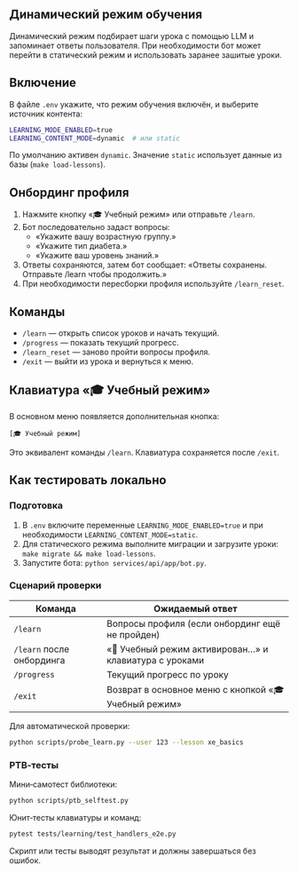 ## Динамический режим обучения

Динамический режим подбирает шаги урока с помощью LLM и запоминает ответы
пользователя. При необходимости бот может перейти в статический режим и
использовать заранее зашитые уроки.

## Включение

В файле `.env` укажите, что режим обучения включён, и выберите источник
контента:

```bash
LEARNING_MODE_ENABLED=true
LEARNING_CONTENT_MODE=dynamic  # или static
```

По умолчанию активен `dynamic`. Значение `static` использует данные из базы
(`make load-lessons`).

## Онбординг профиля

1. Нажмите кнопку «🎓 Учебный режим» или отправьте `/learn`.
2. Бот последовательно задаст вопросы:
   - «Укажите вашу возрастную группу.»
   - «Укажите тип диабета.»
   - «Укажите ваш уровень знаний.»
3. Ответы сохраняются, затем бот сообщает: «Ответы сохранены. Отправьте
   /learn чтобы продолжить.»
4. При необходимости пересборки профиля используйте `/learn_reset`.

## Команды

- `/learn` — открыть список уроков и начать текущий.
- `/progress` — показать текущий прогресс.
- `/learn_reset` — заново пройти вопросы профиля.
- `/exit` — выйти из урока и вернуться к меню.

## Клавиатура «🎓 Учебный режим»

В основном меню появляется дополнительная кнопка:

```
[🎓 Учебный режим]
```

Это эквивалент команды `/learn`. Клавиатура сохраняется после `/exit`.

## Как тестировать локально

### Подготовка

1. В `.env` включите переменные `LEARNING_MODE_ENABLED=true` и при
   необходимости `LEARNING_CONTENT_MODE=static`.
2. Для статического режима выполните миграции и загрузите уроки:
   `make migrate && make load-lessons`.
3. Запустите бота: `python services/api/app/bot.py`.

### Сценарий проверки

| Команда             | Ожидаемый ответ                                            |
|---------------------|------------------------------------------------------------|
| `/learn`            | Вопросы профиля (если онбординг ещё не пройден)            |
| `/learn` после онбординга | «🤖 Учебный режим активирован…» и клавиатура с уроками |
| `/progress`         | Текущий прогресс по уроку                                  |
| `/exit`             | Возврат в основное меню с кнопкой «🎓 Учебный режим»       |

Для автоматической проверки:

```bash
python scripts/probe_learn.py --user 123 --lesson xe_basics
```

### PTB‑тесты

Мини‑самотест библиотеки:

```bash
python scripts/ptb_selftest.py
```

Юнит‑тесты клавиатуры и команд:

```bash
pytest tests/learning/test_handlers_e2e.py
```

Скрипт или тесты выводят результат и должны завершаться без ошибок.

